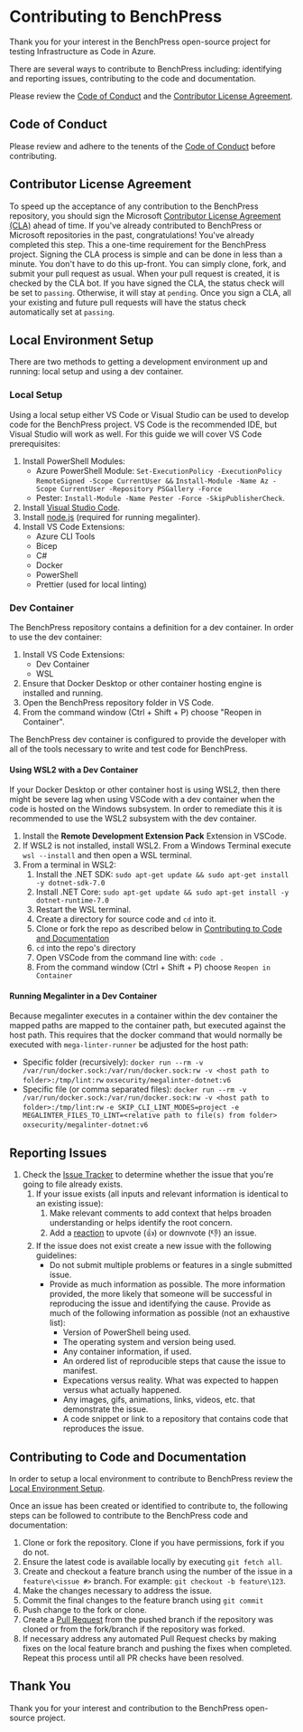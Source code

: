 # Contributing to BenchPress

Thank you for your interest in the BenchPress open-source project for testing Infrastructure as Code in Azure.

There are several ways to contribute to BenchPress including:
identifying and reporting issues,
contributing to the code and documentation.

Please review the [Code of Conduct](#code-of-conduct) and the [Contributor License Agreement](#contributor-license-agreement).

## Code of Conduct

Please review and adhere to the tenents of the [Code of Conduct](CODE_OF_CONDUCT.md) before contributing.

## Contributor License Agreement

To speed up the acceptance of any contribution to the BenchPress repository,
you should sign the Microsoft [Contributor License Agreement (CLA)](https://cla.microsoft.com/) ahead of time.
If you've already contributed to BenchPress or Microsoft repositories in the past, congratulations!
You've already completed this step.
This a one-time requirement for the BenchPress project.
Signing the CLA process is simple and can be done in less than a minute.
You don't have to do this up-front.
You can simply clone, fork, and submit your pull request as usual.
When your pull request is created, it is checked by the CLA bot.
If you have signed the CLA, the status check will be set to `passing`.  Otherwise, it will stay at `pending`.
Once you sign a CLA, all your existing and future pull requests will have the status check automatically set at `passing`.

## Local Environment Setup

There are two methods to getting a development environment up and running: local setup and using a dev container.

### Local Setup

Using a local setup either VS Code or Visual Studio can be used to develop code for the BenchPress project. VS Code is
the recommended IDE, but Visual Studio will work as well. For this guide we will cover VS Code prerequisites:

1. Install PowerShell Modules:
    - Azure PowerShell Module: `Set-ExecutionPolicy -ExecutionPolicy RemoteSigned -Scope CurrentUser &&`
      `Install-Module -Name Az -Scope CurrentUser -Repository PSGallery -Force`
    - Pester: `Install-Module -Name Pester -Force -SkipPublisherCheck`.
1. Install [Visual Studio Code](https://code.visualstudio.com/Download).
1. Install [node.js](https://nodejs.org/en/download/) (required for running megalinter).
1. Install VS Code Extensions:
    - Azure CLI Tools
    - Bicep
    - C#
    - Docker
    - PowerShell
    - Prettier (used for local linting)

### Dev Container

The BenchPress repository contains a definition for a dev container. In order to use the dev container:

1. Install VS Code Extensions:
    - Dev Container
    - WSL
1. Ensure that Docker Desktop or other container hosting engine is installed and running.
1. Open the BenchPress repository folder in VS Code.
1. From the command window (Ctrl + Shift + P) choose "Reopen in Container".

The BenchPress dev container is configured to provide the developer with all of the tools necessary to write and test
code for BenchPress.

#### Using WSL2 with a Dev Container

If your Docker Desktop or other container host is using WSL2, then there might be severe lag when using VSCode with
a dev container when the code is hosted on the Windows subsystem. In order to remediate this it is recommended to use
the WSL2 subsystem with the dev container.

1. Install the **Remote Development Extension Pack** Extension in VSCode.
1. If WSL2 is not installed, install WSL2. From a Windows Terminal execute `wsl --install` and then open a WSL terminal.
1. From a terminal in WSL2:
    1. Install the .NET SDK: `sudo apt-get update && sudo apt-get install -y dotnet-sdk-7.0`
    1. Install .NET Core: `sudo apt-get update && sudo apt-get install -y dotnet-runtime-7.0`
    1. Restart the WSL terminal.
    1. Create a directory for source code and `cd` into it.
    1. Clone or fork the repo as described below in
       [Contributing to Code and Documentation](#contributing-to-code-and-documentation)
    1. `cd` into the repo's directory
    1. Open VSCode from the command line with: `code .`
    1. From the command window (Ctrl + Shift + P) choose `Reopen in Container`

#### Running Megalinter in a Dev Container

Because megalinter executes in a container within the dev container the mapped paths are mapped to the container path,
but executed against the host path. This requires that the docker command that would normally be executed with
`mega-linter-runner` be adjusted for the host path:

- Specific folder (recursively):
  `docker run --rm -v /var/run/docker.sock:/var/run/docker.sock:rw -v <host path to folder>:/tmp/lint:rw`
  `oxsecurity/megalinter-dotnet:v6`
- Specific file (or comma separated files):
  `docker run --rm -v /var/run/docker.sock:/var/run/docker.sock:rw -v <host path to folder>:/tmp/lint:rw`
  `-e SKIP_CLI_LINT_MODES=project -e MEGALINTER_FILES_TO_LINT=<relative path to file(s) from folder>`
  `oxsecurity/megalinter-dotnet:v6`

## Reporting Issues

1. Check the [Issue Tracker](https://github.com/Azure/benchpress/issues) to determine whether the issue that you're
   going to file already exists.
    1. If your issue exists (all inputs and relevant information is identical to an existing issue):
       1. Make relevant comments to add context that helps broaden understanding or helps identify the root concern.
       1. Add a [reaction](https://github.com/blog/2119-add-reactions-to-pull-requests-issues-and-comments) to upvote
          (:+1:) or downvote (:-1:) an issue.
    1. If the issue does not exist create a new issue with the following guidelines:
       - Do not submit multiple problems or features in a single submitted issue.
       - Provide as much information as possible. The more information provided, the more likely that someone will
         be successful in reproducing the issue and identifying the cause. Provide as much of the following
         information as possible (not an exhaustive list):
           - Version of PowerShell being used.
           - The operating system and version being used.
           - Any container information, if used.
           - An ordered list of reproducible steps that cause the issue to manifest.
           - Expecations versus reality. What was expected to happen versus what actually happened.
           - Any images, gifs, animations, links, videos, etc. that demonstrate the issue.
           - A code snippet or link to a repository that contains code that reproduces the issue.

## Contributing to Code and Documentation

In order to setup a local environment to contribute to BenchPress review the
[Local Environment Setup](#local-environment-setup).

Once an issue has been created or identified to contribute to, the following steps can be followed to contribute to the
BenchPress code and documentation:

1. Clone or fork the repository. Clone if you have permissions, fork if you do not.
1. Ensure the latest code is available locally by executing `git fetch all`.
1. Create and checkout a feature branch using the number of the issue in a `feature\<issue #>` branch. For example:
   `git checkout -b feature\123`.
1. Make the changes necessary to address the issue.
1. Commit the final changes to the feature branch using `git commit`
1. Push change to the fork or clone.
1. Create a [Pull Request](https://github.com/Azure/benchpress/pulls) from the pushed branch if the repository was
   cloned or from the fork/branch if the repository was forked.
1. If necessary address any automated Pull Request checks by making fixes on the local feature branch and pushing the
   fixes when completed. Repeat this process until all PR checks have been resolved.

## Thank You

Thank you for your interest and contribution to the BenchPress open-source project.
